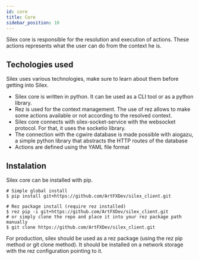 ```yaml
---
id: core
title: Core
sidebar_position: 10
---
```


Silex core is responsible for the resolution and execution of actions. These actions represents what the user
can do from the context he is.

## Techologies used

Silex uses various technologies, make sure to learn about them before getting into Silex.

- Silex core is written in python. It can be used as a CLI tool or as a python library.
- Rez is used for the context management. The use of rez allows to make some actions available or not according to the resolved context.
- Silex core connects with silex-socket-service with the websocket protocol. For that, it uses the socketio library.
- The connection with the cgwire database is made possible with aiogazu, a simple python library that abstracts the HTTP routes of the database
- Actions are defined using the YAML file format

## Instalation

Silex core can be installed with pip.
```
# Simple global install
$ pip install git+https://github.com/ArtFXDev/silex_client.git

# Rez package install (require rez installed)
$ rez pip -i git+https://github.com/ArtFXDev/silex_client.git
# or simply clone the repo and place it into your rez package path manually
$ git clone https://github.com/ArtFXDev/silex_client.git
```

For production, silex should be used as a rez package (using the rez pip method or git clone method). It should be installed on a network storage with the rez configuration pointing to it.
